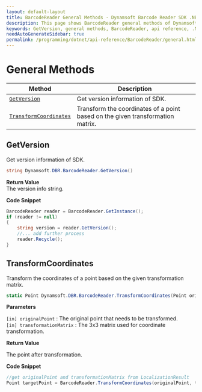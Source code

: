 ```yaml
---
layout: default-layout
title: BarcodeReader General Methods - Dynamsoft Barcode Reader SDK .NET Edition API Reference
description: This page shows BarcodeReader general methods of Dynamsoft Barcode Reader SDK .NET Edition.
keywords: GetVersion, general methods, BarcodeReader, api reference, .Net
needAutoGenerateSidebar: true
permalink: /programming/dotnet/api-reference/BarcodeReader/general.html
---
```


# General Methods

  | Method               | Description |
  |----------------------|-------------|
  | [`GetVersion`](#getversion) | Get version information of SDK.|
  | [`TransformCoordinates`](#transformcoordinates) | Transform the coordinates of a point based on the given transformation matrix. |

## GetVersion

Get version information of SDK.

```csharp
string Dynamsoft.DBR.BarcodeReader.GetVersion()
```

**Return Value**  
The version info string. 

**Code Snippet**  
```csharp
BarcodeReader reader = BarcodeReader.GetInstance();
if (reader != null)
{
	string version = reader.GetVersion();
	//... add further process
    reader.Recycle();
}
```

## TransformCoordinates

Transform the coordinates of a point based on the given transformation matrix.

```csharp
static Point Dynamsoft.DBR.BarcodeReader.TransformCoordinates(Point originalPoint, double[] transformationMatrix)
```

**Parameters**  

`[in] originalPoint` : The original point that needs to be transformed.  
`[in] transformationMatrix` : The 3x3 matrix used for coordinate transformation.

**Return Value**  

The point after transformation.

**Code Snippet**  

```csharp
//get originalPoint and transformationMatrix from LocalizationResult
Point targetPoint = BarcodeReader.TransformCoordinates(originalPoint, transformationMatrix);
```
